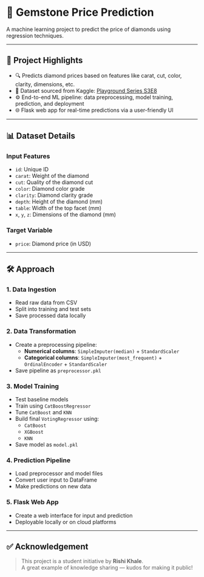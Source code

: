 # 💎 Gemstone Price Prediction

A machine learning project to predict the price of diamonds using regression techniques.

---

## 📌 Project Highlights

- 🔍 Predicts diamond prices based on features like carat, cut, color, clarity, dimensions, etc.  
- 📂 Dataset sourced from Kaggle: [Playground Series S3E8](https://www.kaggle.com/competitions/playground-series-s3e8/data?select=train.csv)  
- ⚙️ End-to-end ML pipeline: data preprocessing, model training, prediction, and deployment  
- 🌐 Flask web app for real-time predictions via a user-friendly UI  

---

## 📊 Dataset Details

### Input Features

- `id`: Unique ID  
- `carat`: Weight of the diamond  
- `cut`: Quality of the diamond cut  
- `color`: Diamond color grade  
- `clarity`: Diamond clarity grade  
- `depth`: Height of the diamond (mm)  
- `table`: Width of the top facet (mm)  
- `x`, `y`, `z`: Dimensions of the diamond (mm)  

### Target Variable

- `price`: Diamond price (in USD)  

---

## 🛠️ Approach

### 1. Data Ingestion

- Read raw data from CSV  
- Split into training and test sets  
- Save processed data locally  

### 2. Data Transformation

- Create a preprocessing pipeline:
  - **Numerical columns**: `SimpleImputer(median)` + `StandardScaler`
  - **Categorical columns**: `SimpleImputer(most_frequent)` + `OrdinalEncoder` + `StandardScaler`
- Save pipeline as `preprocessor.pkl`

### 3. Model Training

- Test baseline models  
- Train using `CatBoostRegressor`  
- Tune `CatBoost` and `KNN`  
- Build final `VotingRegressor` using:
  - `CatBoost`
  - `XGBoost`
  - `KNN`  
- Save model as `model.pkl`

### 4. Prediction Pipeline

- Load preprocessor and model files  
- Convert user input to DataFrame  
- Make predictions on new data  

### 5. Flask Web App

- Create a web interface for input and prediction  
- Deployable locally or on cloud platforms  

---

## ✅ Acknowledgement

> This project is a student initiative by **Rishi Khale**.  
> A great example of knowledge sharing — kudos for making it public!
